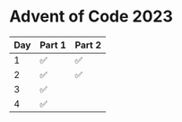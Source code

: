 # Advent of Code 2023

| Day | Part 1 | Part 2 |
| --- | ------ | ------ |
| 1   | ✅     | ✅     |
| 2   | ✅     | ✅     |
| 3   | ✅     |        |
| 4   | ✅     |        |
